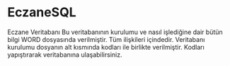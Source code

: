# EczaneSQL
Eczane Veritabanı
Bu veritabanının kurulumu ve nasıl işlediğine dair bütün bilgi WORD dosyasında verilmiştir. Tüm ilişkileri içindedir.
Veritabanı kurulumu dosyanın alt kısmında kodları ile birlikte verilmiştir. Kodları yapıştırarak veritabanına ulaşabilirsiniz. 
